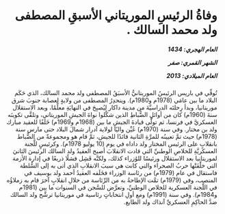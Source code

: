 <h1 dir="rtl">وفاةُ الرئيسِ الموريتاني الأسبقِ المصطفى ولد محمد السالك .</h1>

<h5 dir="rtl">العام الهجري:  1434

الشهر القمري: صفر

العام الميلادي: 2013</h5>

<p dir="rtl">تُوفِّي في باريس الرئيسُ الموريتانيُّ الأسبَقُ المصطفى ولد محمد السالك، الذي حَكَم البلاد ما بين عامَي (1978م و1980م). وينحدِرُ المصطفى من ولايةٍ لعصابة جنوبَ شرق موريتانيا، وبدأ رِحلتَه الدراسيَّةَ من مدينة داكار ليُصبِحَ في النهايَةِ معلِّمًا، وبعد الاستقلال سنةَ (1960م) كان من أوائلِ الضُّباطِ الذين شكَّلوا نواةَ الجيشِ الموريتاني، وتلقَّى تكوينَه العسكريَّ في فرنسا، ثم تولَّى قيادةَ الجيشِ ما بين (1968م و1969م) خَلَفًا للعقيد مبارك ولد بن مختار. وفي سنة (1970م) عُيِّن واليًا لولاية آدرار شمالَ البلاد حتى مارس سنة (1978م) حيث تمَّ تعيينُه للمرَّةِ الثانية قائدًا للجيش، ثمَّ قام هو ومجموعةٌ من الضُّباط بانقلابٍ على الرئيس المختار ولد داداه في يوم (10 يوليو 1978م). وكرئيسٍ للَّجنة العسكريَّةِ للخلاصِ الوطنيِّ التي قادت الانقلابَ أصبح العقيدُ ولد السالك الرئيسَ الثانيَ لموريتانيا بعد الاستقلال ورئيسًا للوُزراء كذلك، ولكنَّه فَشِل فشلًا ذريعًا في إدارة الأزمة التي خلَّفَتْها حربُ الصحراء والتي كانت هي سببَ الانقلابِ الذي أتى به إلى السُّلطة فاستقال في عام (1979م) من رئاسة الوزراء فخَلَفه العقيدُ أحمد ولد بوسيف في المنصب، وفي (1979م) تمَّت الإطاحةُ به من الرِّئاسة من خلالِ انقلابٍ آخرَ قام به زملاؤُه في اللَّجنة العسكرية للخلاص الوطنيِّ، وتعرَّض للسَّجن في السنوات ما بين (1981م و1984م). وفي سنة (1991م) ومع أولِ انتخاباتٍ رئاسية في موريتانيا ترشَّح ولد السالك ضدَّ الحاكِمِ العسكريِّ آنذاك ولد الطايع.</p></br>
